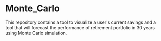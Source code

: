 # Monte_Carlo
This repository contains a tool to visualize a user's current savings and a tool that will forecast the performance of retirement portfolio in 30 years using Monte Carlo simulation.
